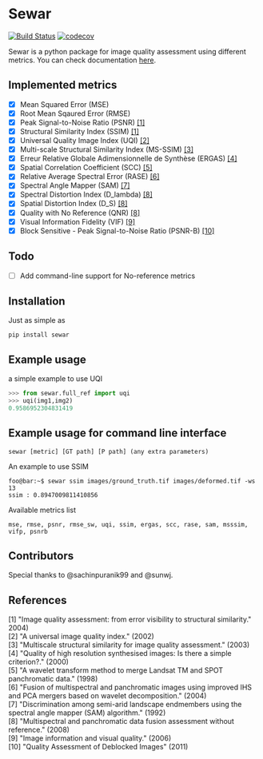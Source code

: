 

# Sewar

[![Build Status](https://travis-ci.org/sachinpuranik99/sewar.svg?branch=master)](https://travis-ci.org/sachinpuranik99/sewar)
[![codecov](https://codecov.io/gh/sachinpuranik99/sewar/branch/master/graph/badge.svg)](https://codecov.io/gh/sachinpuranik99/sewar)

Sewar is a python package for image quality assessment using different metrics. You can check documentation [here](http://sewar.readthedocs.io/).


## Implemented metrics
- [x] Mean Squared Error (MSE) 
- [x] Root Mean Sqaured Error (RMSE)
- [x] Peak Signal-to-Noise Ratio (PSNR) [[1]](https://ieeexplore.ieee.org/abstract/document/1284395/)
- [x] Structural Similarity Index (SSIM) [[1]](https://ieeexplore.ieee.org/abstract/document/1284395/)
- [x] Universal Quality Image Index (UQI) [[2]](https://ieeexplore.ieee.org/document/995823/)
- [x] Multi-scale Structural Similarity Index (MS-SSIM) [[3]](https://ieeexplore.ieee.org/abstract/document/1292216/)
- [x] Erreur Relative Globale Adimensionnelle de Synthèse (ERGAS) [[4]](https://hal.archives-ouvertes.fr/hal-00395027/)
- [x] Spatial Correlation Coefficient (SCC) [[5]](https://www.tandfonline.com/doi/abs/10.1080/014311698215973)
- [x] Relative Average Spectral Error (RASE) [[6]](https://ieeexplore.ieee.org/document/1304896/)
- [x] Spectral Angle Mapper (SAM) [[7]](https://ntrs.nasa.gov/search.jsp?R=19940012238)
- [x] Spectral Distortion Index (D_lambda) [[8]](https://www.ingentaconnect.com/content/asprs/pers/2008/00000074/00000002/art00003)
- [x] Spatial Distortion Index (D_S) [[8]](https://www.ingentaconnect.com/content/asprs/pers/2008/00000074/00000002/art00003)
- [x] Quality with No Reference (QNR) [[8]](https://www.ingentaconnect.com/content/asprs/pers/2008/00000074/00000002/art00003)
- [x] Visual Information Fidelity (VIF) [[9]](https://ieeexplore.ieee.org/abstract/document/1576816/)
- [x] Block Sensitive - Peak Signal-to-Noise Ratio (PSNR-B) [[10]](https://ieeexplore.ieee.org/abstract/document/5535179/)

## Todo
- [ ] Add command-line support for No-reference metrics

## Installation
Just as simple as
```
pip install sewar
```
## Example usage
a simple example to use UQI
```python
>>> from sewar.full_ref import uqi
>>> uqi(img1,img2)
0.9586952304831419
```

## Example usage for command line interface
```
sewar [metric] [GT path] [P path] (any extra parameters)
```
An example to use SSIM
```shell
foo@bar:~$ sewar ssim images/ground_truth.tif images/deformed.tif -ws 13
ssim : 0.8947009811410856
```
Available metrics list
```
mse, rmse, psnr, rmse_sw, uqi, ssim, ergas, scc, rase, sam, msssim, vifp, psnrb 
```

## Contributors
Special thanks to @sachinpuranik99 and @sunwj.

## References
[1] "Image quality assessment: from error visibility to structural similarity." 2004)<br/>
[2] "A universal image quality index." (2002)<br/>
[3] "Multiscale structural similarity for image quality assessment." (2003)<br/>
[4] "Quality of high resolution synthesised images: Is there a simple criterion?." (2000)<br/>
[5] "A wavelet transform method to merge Landsat TM and SPOT panchromatic data." (1998)<br/>
[6] "Fusion of multispectral and panchromatic images using improved IHS and PCA mergers based on wavelet decomposition." (2004)<br/>
[7] "Discrimination among semi-arid landscape endmembers using the spectral angle mapper (SAM) algorithm." (1992)<br/>
[8] "Multispectral and panchromatic data fusion assessment without reference." (2008)<br/>
[9] "Image information and visual quality." (2006)<br/>
[10] "Quality Assessment of Deblocked Images" (2011)<br/>
